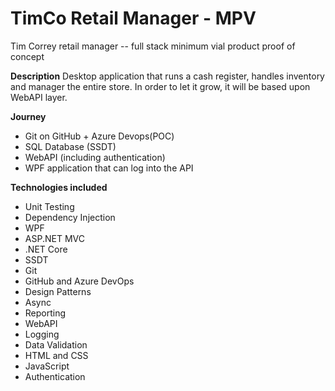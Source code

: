 # TimCo Retail Manager - MPV 
Tim Correy retail manager -- full stack minimum vial product proof of concept




**Description**
Desktop application that runs a cash register, handles inventory and manager the entire store.
In order to let it grow, it will be based upon WebAPI layer.




**Journey**
+ Git on GitHub + Azure Devops(POC)
+ SQL Database (SSDT)
+ WebAPI (including authentication)
+ WPF application that can log into the API


**Technologies included**
+ Unit Testing
+ Dependency Injection
+ WPF
+ ASP.NET MVC
+ .NET Core
+ SSDT
+ Git
+ GitHub and Azure DevOps
+ Design Patterns
+ Async
+ Reporting
+ WebAPI
+ Logging
+ Data Validation
+ HTML and CSS
+ JavaScript
+ Authentication

